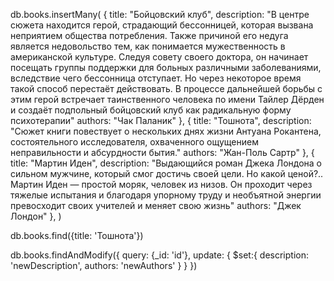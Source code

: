 db.books.insertMany(
  {
  title: "Бойцовский клуб",
  description: "В центре сюжета находится герой, страдающий бессонницей, которая вызвана неприятием общества потребления. Также причиной его недуга является недовольство тем, как понимается мужественность в американской культуре. Следуя совету своего доктора, он начинает посещать группы поддержки для больных различными заболеваниями, вследствие чего бессонница отступает. Но через некоторое время такой способ перестаёт действовать. В процессе дальнейшей борьбы с этим герой встречает таинственного человека по имени Тайлер Дёрден и создаёт подпольный бойцовский клуб как радикальную форму психотерапии"
  authors: "Чак Паланик"
  },
  {
  title: "Тошнота",
  description: "Сюжет книги повествует о нескольких днях жизни Антуана Рокантена, состоятельного исследователя, охваченного ощущением неправильности и абсурдности бытия."
  authors: "Жан-Поль Сартр"
  },
  {
  title: "Мартин Иден",
  description: "Выдающийся роман Джека Лондона о сильном мужчине, который смог достичь своей цели. Но какой ценой?.. Мартин Иден — простой моряк, человек из низов. Он проходит через тяжелые испытания и благодаря упорному труду и необъятной энергии превосходит своих учителей и меняет свою жизнь"
  authors: "Джек Лондон"
  },
)

db.books.find({title: 'Тошнота'})

db.books.findAndModify({
  query: {_id: 'id'},
  update: {
    $set:{
      description: 'newDescription', 
      authors: 'newAuthors'
      }
    }
})